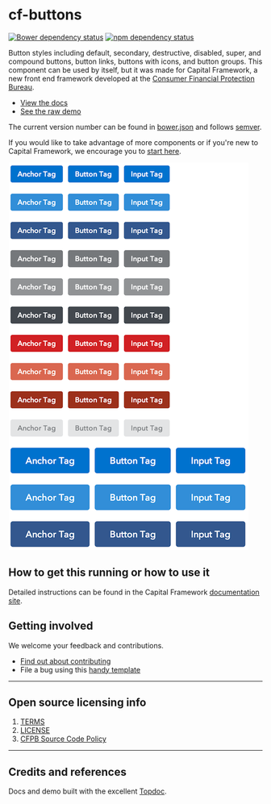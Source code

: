 
# cf-buttons

[![Bower dependency status](https://www.versioneye.com/user/projects/5345b61fe97a46bd58000150/badge.png)](https://www.versioneye.com/user/projects/5345b61fe97a46bd58000150)
[![npm dependency status](https://gemnasium.com/cfpb/cf-typography.svg)](https://gemnasium.com/cfpb/cf-buttons)

Button styles including default, secondary, destructive, disabled, super, and
compound buttons, button links, buttons with icons, and button groups.
This component can be used by itself, but it was made for Capital Framework,
a new front end framework developed at the
[Consumer Financial Protection Bureau](https://cfpb.github.io/).

- [View the docs](https://cfpb.github.io/cf-buttons/docs/)
- [See the raw demo](https://cfpb.github.io/cf-buttons/demo/)

The current version number can be found in [bower.json](bower.json#L3)
and follows [semver](http://semver.org/).

If you would like to take advantage of more components or if you're new to
Capital Framework, we encourage you to [start here](https://cfpb.github.io/capital-framework/).

![](screenshot.png)


## How to get this running or how to use it

Detailed instructions can be found in the Capital Framework
[documentation site](https://cfpb.github.io/capital-framework/components/).


## Getting involved

We welcome your feedback and contributions.

- [Find out about contributing](CONTRIBUTING.md)
- File a bug using this [handy template](https://github.com/cfpb/cf-buttons/issues/new?body=%23%23%20URL%0D%0D%0D%23%23%20Actual%20Behavior%0D%0D%0D%23%23%20Expected%20Behavior%0D%0D%0D%23%23%20Steps%20to%20Reproduce%0D%0D%0D%23%23%20Screenshot&labels=bug)


----

## Open source licensing info
1. [TERMS](TERMS.md)
2. [LICENSE](LICENSE)
3. [CFPB Source Code Policy](https://github.com/cfpb/source-code-policy/)


----

## Credits and references

Docs and demo built with the excellent [Topdoc](https://github.com/topcoat/topdoc/).
